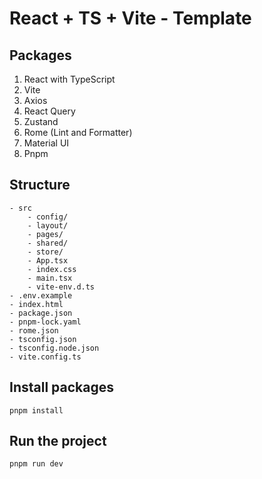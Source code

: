 # React + TS + Vite - Template

## Packages

1. React with TypeScript
2. Vite
3. Axios
4. React Query
5. Zustand
6. Rome (Lint and Formatter)
7. Material UI
8. Pnpm

## Structure

```
- src
    - config/
    - layout/
    - pages/
    - shared/
    - store/
    - App.tsx
    - index.css
    - main.tsx
    - vite-env.d.ts
- .env.example
- index.html
- package.json
- pnpm-lock.yaml
- rome.json
- tsconfig.json
- tsconfig.node.json
- vite.config.ts
```

## Install packages

```
pnpm install
```

## Run the project

```
pnpm run dev
```